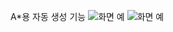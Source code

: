 A*용 자동 생성 기능
![화면 예](https://github.com/hongwd75/AStar3DAlgorithm/issues/1#issue-2491203653)
![화면 예](https://github.com/user-attachments/assets/3b44349f-3019-48c3-b2ee-42a2c17e2676)
